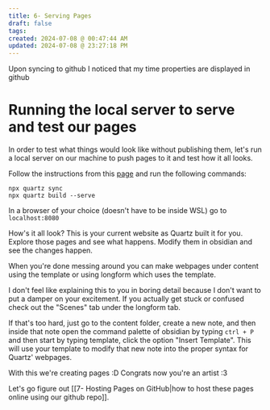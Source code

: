 ```yaml
---
title: 6- Serving Pages
draft: false
tags: 
created: 2024-07-08 @ 00:47:44 AM
updated: 2024-07-08 @ 23:27:18 PM
---
```

 
Upon syncing to github I noticed that my time properties are displayed in github

# Running the local server to serve and test our pages

In order to test what things would look like without publishing them, let's run a local server on our machine to push pages to it and test how it all looks. 

Follow the instructions from this [page](https://quartz.jzhao.xyz/build) and run the following commands:

```
npx quartz sync
npx quartz build --serve
```

In a browser of your choice (doesn't have to be inside WSL) go to `localhost:8080` 

How's it all look? This is your current website as Quartz built it for you. Explore those pages and see what happens. Modify them in obsidian and see the changes happen. 

When you're done messing around you can make webpages under content using the template or using longform which uses the template. 

I don't feel like explaining this to you in boring detail because I don't want to put a damper on your excitement. If you actually get stuck or confused check out the "Scenes" tab under the longform tab.

If that's too hard, just go to the content folder, create a new note, and then inside that note open the command palette of obsidian by typing `ctrl + P` and then start by typing template, click the option "Insert Template". 
This will use your template to modify that new note into the proper syntax for Quartz' webpages. 



With this we're creating pages :D 
Congrats now you're an artist :3

Let's go figure out [[7- Hosting Pages on GitHub|how to host these pages online using our github repo]].
